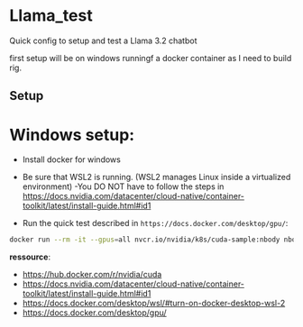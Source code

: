 # Llama_test

Quick config to setup and test a Llama 3.2 chatbot

first setup will be on windows runningf a docker container as I need to build rig.

## Setup
# Windows setup:
- Install docker for windows
- Be sure that WSL2 is running.
(WSL2 manages Linux inside a virtualized environment)
-You DO NOT have to follow the steps in https://docs.nvidia.com/datacenter/cloud-native/container-toolkit/latest/install-guide.html#id1

- Run the quick test described in ``https://docs.docker.com/desktop/gpu/``:
```bash
docker run --rm -it --gpus=all nvcr.io/nvidia/k8s/cuda-sample:nbody nbody -gpu -benchmark
```

**ressource**:
- https://hub.docker.com/r/nvidia/cuda
- https://docs.nvidia.com/datacenter/cloud-native/container-toolkit/latest/install-guide.html#id1
- https://docs.docker.com/desktop/wsl/#turn-on-docker-desktop-wsl-2
- https://docs.docker.com/desktop/gpu/


